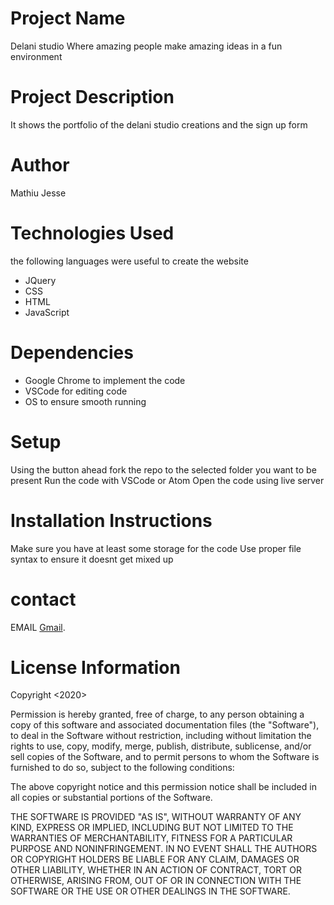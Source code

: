 # Project Name
Delani studio 
Where amazing people make amazing ideas in a fun environment

# Project Description
It shows the portfolio of the delani studio creations and the sign up form


# Author
Mathiu Jesse
# Technologies Used
the following languages were useful to create the website
- JQuery
- CSS
- HTML
- JavaScript
# Dependencies
- Google Chrome to implement the code
- VSCode for editing code
- OS to ensure smooth running
# Setup
Using the button ahead fork the repo to the selected folder you want to be present
Run the code with VSCode or Atom
Open the code using live server
# Installation Instructions
Make sure you have at least some storage for the code
Use proper file syntax to ensure it doesnt get mixed up
# contact
EMAIL [Gmail](https://www.mathiujes@gmail.com).
# License Information
Copyright <2020> <Mathiu Jesse>

Permission is hereby granted, free of charge, to any person obtaining a copy of this software and associated documentation files (the "Software"), to deal in the Software without restriction, including without limitation the rights to use, copy, modify, merge, publish, distribute, sublicense, and/or sell copies of the Software, and to permit persons to whom the Software is furnished to do so, subject to the following conditions:

The above copyright notice and this permission notice shall be included in all copies or substantial portions of the Software.

THE SOFTWARE IS PROVIDED "AS IS", WITHOUT WARRANTY OF ANY KIND, EXPRESS OR IMPLIED, INCLUDING BUT NOT LIMITED TO THE WARRANTIES OF MERCHANTABILITY, FITNESS FOR A PARTICULAR PURPOSE AND NONINFRINGEMENT. IN NO EVENT SHALL THE AUTHORS OR COPYRIGHT HOLDERS BE LIABLE FOR ANY CLAIM, DAMAGES OR OTHER LIABILITY, WHETHER IN AN ACTION OF CONTRACT, TORT OR OTHERWISE, ARISING FROM, OUT OF OR IN CONNECTION WITH THE SOFTWARE OR THE USE OR OTHER DEALINGS IN THE SOFTWARE.
